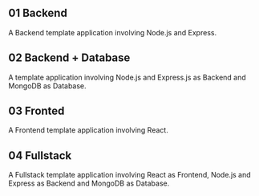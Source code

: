 ## 01 Backend
A Backend template application involving Node.js and Express.

## 02 Backend + Database
A template application involving Node.js and Express.js as Backend and MongoDB as Database.

## 03 Fronted
A Frontend template application involving React.

## 04 Fullstack
A Fullstack template application involving React as Frontend, Node.js and Express as Backend and MongoDB as Database.